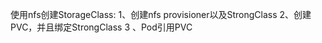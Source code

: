 


  使用nfs创建StorageClass:
1、创建nfs provisioner以及StrongClass
  2、创建PVC，并且绑定StrongClass
  3 、Pod引用PVC

                          